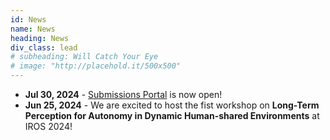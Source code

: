 ```yaml
---
id: News
name: News
heading: News
div_class: lead
# subheading: Will Catch Your Eye
# image: "http://placehold.it/500x500"
---
```

* <strong>Jul 30, 2024</strong> - [Submissions Portal](#/features/03-call-for-papers) is now open!
* <strong>Jun 25, 2024</strong> - We are excited to host the fist workshop on <strong>Long-Term Perception for Autonomy in Dynamic Human-shared Environments</strong> at IROS 2024!
